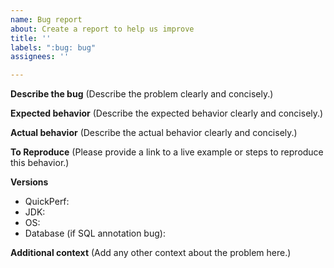 ```yaml
---
name: Bug report
about: Create a report to help us improve
title: ''
labels: ":bug: bug"
assignees: ''

---
```


**Describe the bug**
(Describe the problem clearly and concisely.)

**Expected behavior**
(Describe the expected behavior clearly and concisely.)

**Actual behavior**
(Describe the actual behavior clearly and concisely.)

**To Reproduce**
(Please provide a link to a live example or steps to reproduce this behavior.)

**Versions**
- QuickPerf:
- JDK:
- OS:
- Database (if SQL annotation bug):

**Additional context** (Add any other context about the problem here.)

